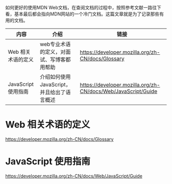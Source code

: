 如何更好的使用MDN Web文档，在查阅文档的过程中，按照参考文献一路往下看，基本最后都会指向MDN网站的一个冷门文档。这篇文章就是为了记录那些有用的文档。

|内容|介绍|链接|
|----|----|------|
| Web 相关术语的定义 |web专业术语的定义，对面试、写博客都用帮助|https://developer.mozilla.org/zh-CN/docs/Glossary|
| JavaScript 使用指南 | 介绍如何使用 JavaScript，并且给出了语言概述 | https://developer.mozilla.org/zh-CN/docs/Web/JavaScript/Guide |

# Web 相关术语的定义

https://developer.mozilla.org/zh-CN/docs/Glossary

# JavaScript 使用指南

https://developer.mozilla.org/zh-CN/docs/Web/JavaScript/Guide

